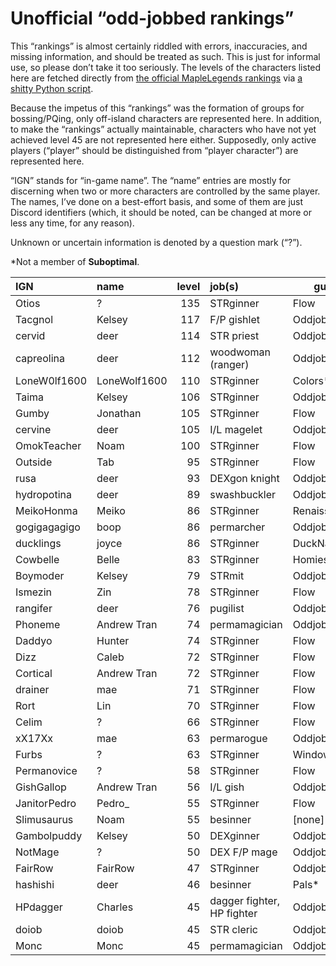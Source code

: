 # Unofficial “odd-jobbed rankings”

This “rankings” is almost certainly riddled with errors, inaccuracies, and
missing information, and should be treated as such. This is just for informal
use, so please don’t take it too seriously. The levels of the characters listed
here are fetched directly from [the official MapleLegends
rankings](https://maplelegends.com/ranking/all) via [a shitty Python
script](https://codeberg.org/oddjobs/odd-jobbed_rankings/src/branch/master/update.py).

Because the impetus of this “rankings” was the formation of groups for
bossing/PQing, only off-island characters are represented here. In addition, to
make the “rankings” actually maintainable, characters who have not yet achieved
level 45 are not represented here either. Supposedly, only active players
(“player” should be distinguished from “player character”) are represented
here.

“IGN” stands for “in-game name”. The “name” entries are mostly for discerning
when two or more characters are controlled by the same player. The names, I’ve
done on a best-effort basis, and some of them are just Discord identifiers
(which, it should be noted, can be changed at more or less any time, for any
reason).

Unknown or uncertain information is denoted by a question mark (“?”).

\*Not a member of <b>Suboptimal</b>.

| IGN        | name         | level | job(s)                 | guild         |
| :--------- | :----------- | ----: | :--------------------- | ------------- |
| Otios | ? | 135 | STRginner | Flow |
| Tacgnol | Kelsey | 117 | F/P gishlet | Oddjobs |
| cervid | deer | 114 | STR priest | Oddjobs |
| capreolina | deer | 112 | woodwoman (ranger) | Oddjobs |
| LoneW0lf1600 | LoneWolf1600 | 110 | STRginner | Colors\* |
| Taima | Kelsey | 106 | STRginner | Oddjobs |
| Gumby | Jonathan | 105 | STRginner | Flow |
| cervine | deer | 105 | I/L magelet | Oddjobs |
| OmokTeacher | Noam | 100 | STRginner | Flow |
| Outside | Tab | 95 | STRginner | Flow |
| rusa | deer | 93 | DEXgon knight | Oddjobs |
| hydropotina | deer | 89 | swashbuckler | Oddjobs |
| MeikoHonma | Meiko | 86 | STRginner | Renaissance\* |
| gogigagagigo | boop | 86 | permarcher | Oddjobs |
| ducklings | joyce | 86 | STRginner | DuckNation\* |
| Cowbelle | Belle | 83 | STRginner | Homies\* |
| Boymoder | Kelsey | 79 | STRmit | Oddjobs |
| Ismezin | Zin | 78 | STRginner | Flow |
| rangifer | deer | 76 | pugilist | Oddjobs |
| Phoneme | Andrew Tran | 74 | permamagician | Oddjobs |
| Daddyo | Hunter | 74 | STRginner | Flow |
| Dizz | Caleb | 72 | STRginner | Flow |
| Cortical | Andrew Tran | 72 | STRginner | Flow |
| drainer | mae | 71 | STRginner | Flow |
| Rort | Lin | 70 | STRginner | Flow |
| Celim | ? | 66 | STRginner | Flow |
| xX17Xx | mae | 63 | permarogue | Oddjobs |
| Furbs | ? | 63 | STRginner | WindowsXP\* |
| Permanovice | ? | 58 | STRginner | Flow |
| GishGallop | Andrew Tran | 56 | I/L gish | Oddjobs |
| JanitorPedro | Pedro\_ | 55 | STRginner | Flow |
| Slimusaurus | Noam | 55 | besinner | \[none\]\* |
| Gambolpuddy | Kelsey | 50 | DEXginner | Oddjobs |
| NotMage | ? | 50 | DEX F/P mage | Oddjobs |
| FairRow | FairRow | 47 | STRginner | Oddjobs |
| hashishi | deer | 46 | besinner | Pals\* |
| HPdagger | Charles | 45 | dagger fighter, HP fighter | Oddjobs |
| doiob | doiob | 45 | STR cleric | Oddjobs |
| Monc | Monc | 45 | permamagician | Oddjobs |
